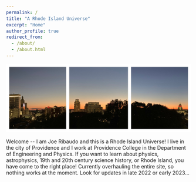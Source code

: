 ```yaml
---
permalink: /
title: "A Rhode Island Universe"
excerpt: "Home"
author_profile: true
redirect_from: 
  - /about/
  - /about.html
---
```


![Providence from Prospect Terrace](../images/pvdpano.JPG)

Welcome -- I am Joe Ribaudo and this is a Rhode Island Universe! I live in the city of Providence and I work at Providence College in the Department of Engineering and Physics. If you want to learn about physics, astrophysics, 19th and 20th century science history, or Rhode Island, you have come to the right place! Currently overhauling the entire site, so nothing works at the moment. Look for updates in late 2022 or early 2023...
